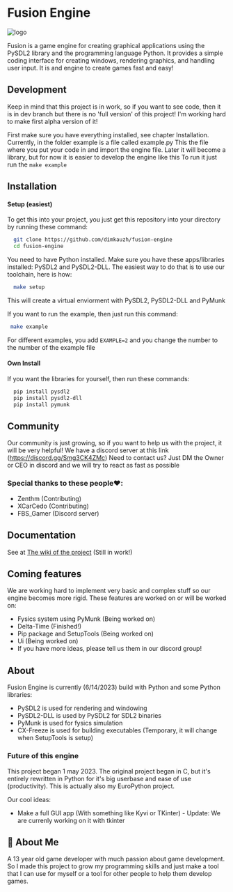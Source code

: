 # Fusion Engine

![logo](https://user-images.githubusercontent.com/106883655/233103547-5693b2a3-22b9-4b68-ac2a-7220f16d48df.png)

Fusion is a game engine for creating graphical applications using the PySDL2 library and the programming language Python. It provides a simple coding interface for creating windows,
rendering graphics, and handling user input. It is and engine to create
games fast and easy!

## Development

Keep in mind that this project is in work, so if you want to see code,
then it is in dev branch but there is no 'full version' of this project!
I'm working hard to make first alpha version of it!

First make sure you have everything installed, see chapter Installation.
Currently, in the folder example is a file called example.py This the file where you put your code in and import the engine file. Later it will become a library, but for now it is easier to develop the engine like this To run it just run the ```make example```

## Installation

#### Setup (easiest)

To get this into your project, you just get this repository into your
directory by running these command:

```bash
  git clone https://github.com/dimkauzh/fusion-engine
  cd fusion-engine
```

You need to have Python installed.
Make sure you have these apps/libraries installed: PySDL2 and PySDL2-DLL.
The easiest way to do that is to use our toolchain, here is how:

```bash
  make setup
```

This will create a virtual enviorment with PySDL2, PySDL2-DLL and PyMunk

If you want to run the example, then just run this command:

```bash
 make example
```

For different examples, you add ```EXAMPLE=2``` and you change the number to the number of the example file

#### Own Install

If you want the libraries for yourself, then run these commands:

```bash
  pip install pysdl2
  pip install pysdl2-dll
  pip install pymunk
```

## Community

Our community is just growing, so if you want to help us with the project,
it will be very helpful!
We have a discord server at this link (<https://discord.gg/Smg3CK4ZMc>)
Need to contact us? Just DM the Owner or CEO in discord and we will try to react as fast as possible

### Special thanks to these people❤️:
 - Zenthm (Contributing)
 - XCarCedo (Contributing)
 - FBS_Gamer (Discord server)

## Documentation

See at [The wiki of the project](https://github.com/dimkauzh/fusion-engine/wiki) (Still in work!)

## Coming features
We are working hard to implement very basic and complex stuff so our engine becomes more rigid. These features are worked on or will be worked on:
- Fysics system using PyMunk (Being worked on)
- Delta-Time (Finished!)
- Pip package and SetupTools (Being worked on)
- Ui (Being worked on)
- If you have more ideas, please tell us them in our discord group!

## About

Fusion Engine is currently (6/14/2023) build with Python and some Python libraries:

- PySDL2 is used for rendering and windowing
- PySDL2-DLL is used by PySDL2 for SDL2 binaries
- PyMunk is used for fysics simulation
- CX-Freeze is used for building executables (Temporary, it will change when SetupTools is setup)

### Future of this engine

This project began 1 may 2023. The original project began in C, but it's entirely rewritten in Python for it's big userbase and ease of use (productivity). This is actually also my EuroPython project.

Our cool ideas:

- Make a full GUI app (With something like Kyvi or TKinter) - Update: We are currenly working on it with tkinter

## 🚀 About Me

A 13 year old game developer with much passion about game development. So I made this project to grow my programming skills and just make a tool that I can use for myself or a tool for other people to help them develop games.
